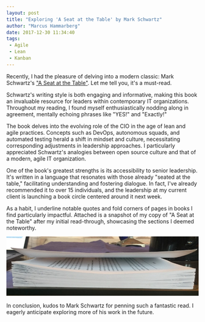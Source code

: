```yaml
---
layout: post
title: "Exploring 'A Seat at the Table' by Mark Schwartz"
author: "Marcus Hammarberg"
date: 2017-12-30 11:34:40
tags:
 - Agile
 - Lean
 - Kanban
---
```


Recently, I had the pleasure of delving into a modern classic: Mark Schwartz's ["A Seat at the Table"](https://www.amazon.com/Seat-Table-Leadership-Age-Agility/dp/1942788118/ref=asap_bc?ie=UTF8). Let me tell you, it's a must-read.

<!-- excerpt-end -->

Schwartz's writing style is both engaging and informative, making this book an invaluable resource for leaders within contemporary IT organizations. Throughout my reading, I found myself enthusiastically nodding along in agreement, mentally echoing phrases like "YES!" and "Exactly!"

The book delves into the evolving role of the CIO in the age of lean and agile practices. Concepts such as DevOps, autonomous squads, and automated testing herald a shift in mindset and culture, necessitating corresponding adjustments in leadership approaches. I particularly appreciated Schwartz's analogies between open source culture and that of a modern, agile IT organization.

One of the book's greatest strengths is its accessibility to senior leadership. It's written in a language that resonates with those already "seated at the table," facilitating understanding and fostering dialogue. In fact, I've already recommended it to over 15 individuals, and the leadership at my current client is launching a book circle centered around it next week.

As a habit, I underline notable quotes and fold corners of pages in books I find particularly impactful. Attached is a snapshot of my copy of "A Seat at the Table" after my initial read-through, showcasing the sections I deemed noteworthy.

![Pages that contained stuff that I think was particularly important to remember in this book](/img/aSeatAtTheTable.jpg)

In conclusion, kudos to Mark Schwartz for penning such a fantastic read. I eagerly anticipate exploring more of his work in the future.
